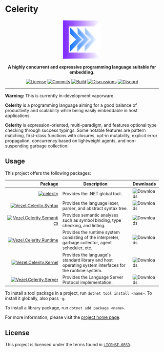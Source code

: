 # Celerity

<div align="center">
    <img src="celerity.svg"
         width="128" />
</div>

<p align="center">
    <strong>
        A highly concurrent and expressive programming language suitable for
        embedding.
    </strong>
</p>

<div align="center">

[![License](https://img.shields.io/github/license/vezel-dev/celerity?color=brown)](LICENSE-0BSD)
[![Commits](https://img.shields.io/github/commit-activity/m/vezel-dev/celerity/master?label=commits&color=slateblue)](https://github.com/vezel-dev/celerity/commits/master)
[![Build](https://img.shields.io/github/actions/workflow/status/vezel-dev/celerity/build.yml?branch=master)](https://github.com/vezel-dev/celerity/actions/workflows/build.yml)
[![Discussions](https://img.shields.io/github/discussions/vezel-dev/celerity?color=teal)](https://github.com/vezel-dev/celerity/discussions)
[![Discord](https://img.shields.io/discord/960716713136095232?color=peru&label=discord)](https://discord.gg/uD8maMVVFX)

</div>

---

**Warning:** This is currently in-development vaporware.

**Celerity** is a programming language aiming for a good balance of
productivity and scalability while being easily embeddable in host applications.

**Celerity** is expression-oriented, multi-paradigm, and features optional type
checking through success typings. Some notable features are pattern matching,
first-class functions with closures, opt-in mutability, explicit error
propagation, concurrency based on lightweight agents, and non-suspending garbage
collection.

## Usage

This project offers the following packages:

| Package | Description | Downloads |
| -: | - | :- |
| [![celerity][cli-img]][cli-pkg] | Provides the .NET global tool. | ![Downloads][cli-dls] |
| [![Vezel.Celerity.Syntax][syntax-img]][syntax-pkg] | Provides the language lexer, parser, and abstract syntax tree. | ![Downloads][syntax-dls] |
| [![Vezel.Celerity.Semantics][semantics-img]][semantics-pkg] | Provides semantic analyses such as symbol binding, type checking, and linting. | ![Downloads][semantics-dls] |
| [![Vezel.Celerity.Runtime][runtime-img]][runtime-pkg] | Provides the runtime system consisting of the interpreter, garbage collector, agent scheduler, etc. | ![Downloads][runtime-dls] |
| [![Vezel.Celerity.Kernel][kernel-img]][kernel-pkg] | Provides the language's standard library and host operating system interfaces for the runtime system. | ![Downloads][kernel-dls] |
| [![Vezel.Celerity.Server][server-img]][server-pkg] | Provides the Language Server Protocol implementation. | ![Downloads][server-dls] |

[cli-pkg]: https://www.nuget.org/packages/celerity
[syntax-pkg]: https://www.nuget.org/packages/Vezel.Celerity.Syntax
[semantics-pkg]: https://www.nuget.org/packages/Vezel.Celerity.Semantics
[runtime-pkg]: https://www.nuget.org/packages/Vezel.Celerity.Runtime
[kernel-pkg]: https://www.nuget.org/packages/Vezel.Celerity.Kernel
[server-pkg]: https://www.nuget.org/packages/Vezel.Celerity.Server

[cli-img]: https://img.shields.io/nuget/v/celerity?label=celerity
[syntax-img]: https://img.shields.io/nuget/v/Vezel.Celerity.Syntax?label=Vezel.Celerity.Syntax
[semantics-img]: https://img.shields.io/nuget/v/Vezel.Celerity.Semantics?label=Vezel.Celerity.Semantics
[runtime-img]: https://img.shields.io/nuget/v/Vezel.Celerity.Runtime?label=Vezel.Celerity.Runtime
[kernel-img]: https://img.shields.io/nuget/v/Vezel.Celerity.Kernel?label=Vezel.Celerity.Kernel
[server-img]: https://img.shields.io/nuget/v/Vezel.Celerity.Server?label=Vezel.Celerity.Server

[cli-dls]: https://img.shields.io/nuget/dt/celerity?label=
[syntax-dls]: https://img.shields.io/nuget/dt/Vezel.Celerity.Syntax?label=
[semantics-dls]: https://img.shields.io/nuget/dt/Vezel.Celerity.Semantics?label=
[runtime-dls]: https://img.shields.io/nuget/dt/Vezel.Celerity.Runtime?label=
[kernel-dls]: https://img.shields.io/nuget/dt/Vezel.Celerity.Kernel?label=
[server-dls]: https://img.shields.io/nuget/dt/Vezel.Celerity.Server?label=

To install a tool package in a project, run `dotnet tool install <name>`. To
install it globally, also pass `-g`.

To install a library package, run `dotnet add package <name>`.

For more information, please visit the
[project home page](https://docs.vezel.dev/celerity).

## License

This project is licensed under the terms found in
[`LICENSE-0BSD`](LICENSE-0BSD).
